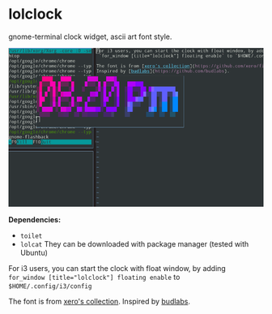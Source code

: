 # lolclock
gnome-terminal clock widget, ascii art font style.

![lolclock](https://raw.githubusercontent.com/naiqus/lolclock/temp/lolclock.png)

**Dependencies:**
 - `toilet`
 - `lolcat`
They can be downloaded with package manager (tested with Ubuntu)

For i3 users, you can start the clock with float window, by adding
 `for_window [title="lolclock"] floating enable` to `$HOME/.config/i3/config`

The font is from [xero's collection](https://github.com/xero/figlet-fonts).
Inspired by [budlabs](https://github.com/budlabs).
